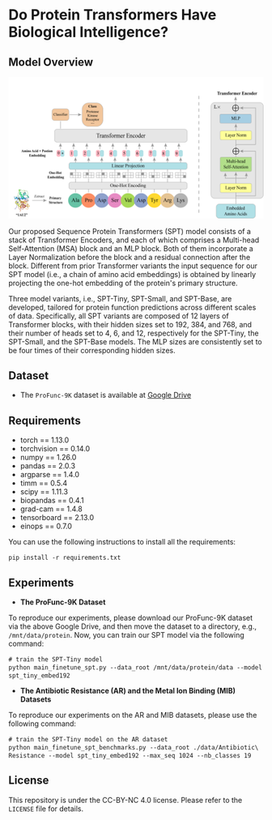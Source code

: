 # Do Protein Transformers Have Biological Intelligence?

## Model Overview

![SeqViT](input/method-seq-vit-arch.png)



Our proposed Sequence Protein Transformers (SPT) model consists of a stack of Transformer Encoders, and each of which comprises a Multi-head Self-Attention (MSA) block and an MLP block. Both of them incorporate a Layer Normalization before the block and a residual connection after the block. Different from prior Transformer variants the input sequence for our SPT model (i.e., a chain of amino acid embeddings)  is obtained by linearly projecting the one-hot embedding of the protein's primary structure.

Three model variants, i.e., SPT-Tiny, SPT-Small, and SPT-Base, are developed, tailored for protein function predictions across different scales of data. Specifically, all SPT variants are composed of 12 layers of Transformer blocks, with their hidden sizes set to 192, 384, and 768, and their number of heads set to 4, 6, and 12, respectively for the SPT-Tiny, the SPT-Small, and the SPT-Base models. The MLP sizes are consistently set to be four times of their corresponding hidden sizes.



## Dataset

- The `ProFunc-9K` dataset is available at [Google Drive](https://drive.google.com/drive/folders/1IXdK075Sw88k_Pj_GqdIpMJB7Q9rs2UU?usp=sharing)



## Requirements

- torch == 1.13.0
- torchvision == 0.14.0
- numpy == 1.26.0
- pandas == 2.0.3
- argparse == 1.4.0
- timm == 0.5.4
- scipy == 1.11.3
- biopandas == 0.4.1
- grad-cam == 1.4.8
- tensorboard == 2.13.0
- einops == 0.7.0

You can use the following instructions to install all the requirements:
```
pip install -r requirements.txt
```



## Experiments

- **The ProFunc-9K Dataset**

To reproduce our experiments, please download our ProFunc-9K dataset via the above Google Drive, and then move the dataset to a directory, e.g., `/mnt/data/protein`. Now, you can train our SPT model via the following command:

```shell
# train the SPT-Tiny model
python main_finetune_spt.py --data_root /mnt/data/protein/data --model spt_tiny_embed192
```



- **The Antibiotic Resistance (AR) and the Metal Ion Binding (MIB) Datasets**

To reproduce our experiments on the AR and MIB datasets, please use the following command:

```shell
# train the SPT-Tiny model on the AR dataset
python main_finetune_spt_benchmarks.py --data_root ./data/Antibiotic\ Resistance --model spt_tiny_embed192 --max_seq 1024 --nb_classes 19
```



## License

This repository is under the CC-BY-NC 4.0 license. Please refer to the `LICENSE`  file for details.
